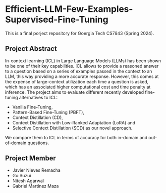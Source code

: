 # Efficient-LLM-Few-Examples-Supervised-Fine-Tuning

This is a final porject repository for Goergia Tech CS7643 (Spring 2024). 

## Project Abstract 
In-context learning (ICL) in Large Language Models (LLMs) has been shown to be one of their key capabilities. ICL allows to provide a reasoned answer to a question based on a series of examples passed in the context to an LLM, this way providing a more accurate response. However, this comes at the expense of large-context utilization each time a question is asked, which has an associated higher computational cost and time penalty at inference. The project aims to evaluate different recently developed fine-tuning alternatives to ICL: 
- Vanilla Fine-Tuning,
- Pattern-Based Fine-Tuning (PBFT),
- Context Distillation (CD),
- Context Distillation with Low-Ranked Adaptation (LoRA) and
- Selective Context Distillation (SCD) as our novel approach.

We compare them to ICL in terms of accuracy for both in-domain and out-of-domain questions.


## Project Member
- Javier Nieves Remacha
- Go Suzui
- Nitesh Agarwal
- Gabriel Martínez Maza

